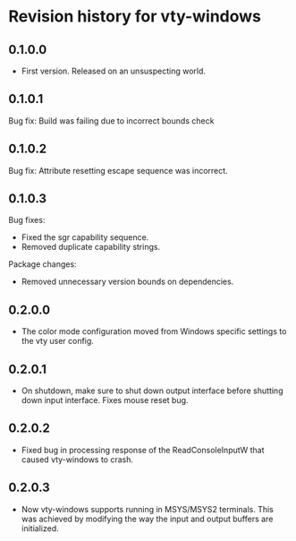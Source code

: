# Revision history for vty-windows

0.1.0.0
-------
* First version. Released on an unsuspecting world.

0.1.0.1
-------
Bug fix: Build was failing due to incorrect bounds check

0.1.0.2
-------
Bug fix: Attribute resetting escape sequence was incorrect.

0.1.0.3
-------
Bug fixes:
 * Fixed the sgr capability sequence.
 * Removed duplicate capability strings.

Package changes:
 * Removed unnecessary version bounds on dependencies.

0.2.0.0
-------
* The color mode configuration moved from Windows specific
  settings to the vty user config.

0.2.0.1
-------
* On shutdown, make sure to shut down output interface before shutting down input interface.
  Fixes mouse reset bug.

0.2.0.2
-------
* Fixed bug in processing response of the ReadConsoleInputW that caused vty-windows to crash.

0.2.0.3
-------
* Now vty-windows supports running in MSYS/MSYS2 terminals. This was achieved by modifying
  the way the input and output buffers are initialized.